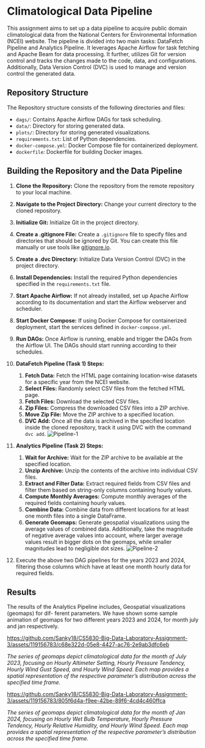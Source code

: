 # Climatological Data Pipeline

This assignment aims to set up a data pipeline to acquire public domain climatological data from the National Centers for Environmental Information (NCEI) website. The pipeline is divided into two main tasks: DataFetch Pipeline and Analytics Pipeline. It leverages Apache Airflow for task fetching and Apache Beam for data processing. It further, utilizes Git for version control and tracks the changes made to the code, data, and configurations. Additionally, Data Version Control (DVC) is used to manage and version control the generated data.

## Repository Structure

The Repository structure consists of the following directories and files:

- `dags/`: Contains Apache Airflow DAGs for task scheduling.
- `data/`: Directory for storing generated data.
- `plots/`: Directory for storing generated visualizations.
- `requirements.txt`: List of Python dependencies.
- `docker-compose.yml`: Docker Compose file for containerized deployment.
- `dockerfile`: Dockerfile for building Docker images.
## Building the Repository and the Data Pipeline

1. **Clone the Repository:** 
   Clone the repository from the remote repository to your local machine.
2. **Navigate to the Project Directory:** 
   Change your current directory to the cloned repository.
3. **Initialize Git:** 
   Initialize Git in the project directory.
4. **Create a .gitignore File:** 
   Create a `.gitignore` file to specify files and directories that should be ignored by Git. You can create this file manually or use tools like [gitignore.io](https://www.gitignore.io/).
5. **Create a .dvc Directory:** 
   Initialize Data Version Control (DVC) in the project directory.
6. **Install Dependencies:** 
   Install the required Python dependencies specified in the `requirements.txt` file.
7. **Start Apache Airflow:** 
   If not already installed, set up Apache Airflow according to its documentation and start the Airflow webserver and scheduler.
8. **Start Docker Compose:** 
   If using Docker Compose for containerized deployment, start the services defined in `docker-compose.yml`.
9. **Run DAGs:** 
   Once Airflow is running, enable and trigger the DAGs from the Airflow UI. The DAGs should start running according to their schedules.
10. **DataFetch Pipeline (Task 1) Steps:**
    1. **Fetch Data:** 
       Fetch the HTML page containing location-wise datasets for a specific year from the NCEI website.
    2. **Select Files:** 
       Randomly select CSV files from the fetched HTML page.
    3. **Fetch Files:** 
       Download the selected CSV files.
    4. **Zip Files:** 
       Compress the downloaded CSV files into a ZIP archive.
    5. **Move Zip File:** 
       Move the ZIP archive to a specified location.
    6. **DVC Add:** 
       Once all the data is archived in the specified location inside the cloned repository, track it using DVC with the command `dvc add`.
![Pipeline-1](https://github.com/Sanky18/CS5830-Big-Data-Laboratory-Assignment-3/assets/119156783/6b513d63-7029-4742-83c5-b0d1e9c20667)

11. **Analytics Pipeline (Task 2) Steps:**
    1. **Wait for Archive:** 
       Wait for the ZIP archive to be available at the specified location.
    2. **Unzip Archive:** 
       Unzip the contents of the archive into individual CSV files.
    3. **Extract and Filter Data:** 
        Extract required fields from CSV files and filter them based on string-only columns containing hourly values.
    4. **Compute Monthly Averages:** 
       Compute monthly averages of the required fields containing hourly values.
    5. **Combine Data:** 
        Combine data from different locations for at least one month files into a single DataFrame.
    6. **Generate Geomaps:** 
       Generate geospatial visualizations using the average values of combined data. Additionally, take the magnitude of negative average values into account, where larger average values result in bigger dots on the geomaps, while smaller magnitudes lead to negligible dot sizes.
![Pipeline-2](https://github.com/Sanky18/CS5830-Big-Data-Laboratory-Assignment-3/assets/119156783/0bb92e50-4516-492b-8135-29cc604e5eb8)

12. Execute the above two DAG pipelines for the years 2023 and 2024, filtering those columns which have at least one month hourly data for required fields.

## Results
The results of the Analytics Pipeline includes, Geospatial visualizations (geomaps) for dif-
ferent parameters. We have shown some sample animation of geomaps for two different years 2023 and
2024, for month july and jan respectively.

https://github.com/Sanky18/CS5830-Big-Data-Laboratory-Assignment-3/assets/119156783/c68e322d-05e8-4427-ac76-2e9ab3dfc6eb


*The series of geomaps depict climatological data for the month of July 2023, focusing on Hourly Altimeter Setting, Hourly Pressure Tendency, Hourly Wind Gust Speed, and
Hourly Wind Speed. Each map provides a spatial representation of the respective parameter’s
distribution across the specified time frame.*



https://github.com/Sanky18/CS5830-Big-Data-Laboratory-Assignment-3/assets/119156783/805f6d4a-f9ee-42be-89f6-4cd4c460ffca

*The series of geomaps depict climatological data for the month of Jan 2024, focusing on Hourly Wet Bulb Temperature, Hourly Pressure Tendency, Hourly Relative Humidity,
and Hourly Wind Speed. Each map provides a spatial representation of the respective parameter’s distribution across the specified time frame.*

